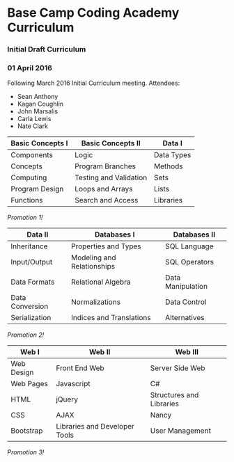 # Base Camp Coding Academy Curriculum 
### Initial Draft Curriculum
### 01 April 2016

Following March 2016 Initial Curriculum meeting.
Attendees:
* Sean Anthony
* Kagan Coughlin
* John Marsalis
* Carla Lewis
* Nate Clark


Basic Concepts I | Basic Concepts II | Data I
------------ | ------------- | -------------
Components | Logic | Data Types
Concepts | Program Branches | Methods
Computing | Testing and Validation | Sets
Program Design | Loops and Arrays | Lists
Functions | Search and Access | Libraries
*Promotion 1!*


Data II | Databases I | Databases II
------------ | ------------- | -------------
Inheritance | Properties and Types | SQL Language
Input/Output | Modeling and Relationships | SQL Operators
Data Formats | Relational Algebra | Data Manipulation
Data Conversion | Normalizations | Data Control
Serialization | Indices and Translations | Alternatives
*Promotion 2!*


Web I | Web II | Web III
------------ | ------------- | -------------
Web Design | Front End Web | Server Side Web
Web Pages | Javascript | C#
HTML | jQuery | Structures and Libraries
CSS | AJAX | Nancy
Bootstrap | Libraries and Developer Tools | User Management
*Promotion 3!*
